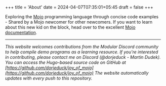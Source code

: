 +++
title = 'About'
date = 2024-04-07T07:35:01+05:45
draft = false
+++

Exploring the [Mojo](https://www.modular.com/mojo) programming language through concise code examples - Shared by a Mojo newcomer for other newcomers. If you want to learn about this new kid on the block, head over to the excellent [Mojo documentation](https://docs.modular.com/mojo/).

---

  *This website welcomes contributions from the Modular Discord community to help compile demo programs as a learning resource. If you're interested in contributing, please contact me on Discord (@dorjeduck - Martin Dudek). You can access the Hugo-based source code on GitHub at [https://github.com/dorjeduck/joy_of_mojo](https://github.com/dorjeduck/joy_of_mojo) The website automatically updates with every push to this repository.*
